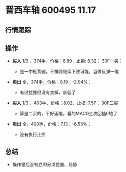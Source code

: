 # 晋西车轴 600495 11.17

## 行情跟踪
  
## 操作
  - **买入** 1/3 ，374手，价格：8.89，止损: 8.32； 30F一买；
    - 是一中枢背驰，不排除继续下跌可能，当做反弹一笔
  - **卖出** 全，374手，价格：8.19；-2.94%；
    - 有过犹豫但没有卖掉，新低了

  - **买入** 1/3 ，403手，价格：8.02，止损: 7.57； 30F二买
    - 算是二买的，不好画笔，看的MACD三次回抽0轴了
  - **卖出** 全，403手，价格：7.13；-6.55%；
    - 没有执行止损

## 总结
  - 操作错后没有立即分清位置、局势